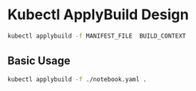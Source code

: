 # Kubectl ApplyBuild Design

```bash
kubectl applybuild -f MANIFEST_FILE  BUILD_CONTEXT
```

## Basic Usage

```bash
kubectl applybuild -f ./notebook.yaml .
```